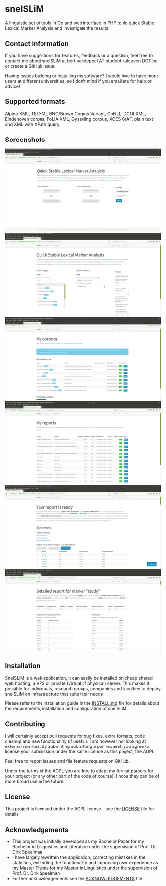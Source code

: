 # snelSLiM

A linguistic set of tools in Go and web interface in PHP to do quick Stable Lexical Marker Analysis and investigate the results.

## Contact information

If you have suggestions for features, feedback or a question, feel free to contact me about snelSLiM at bert.vandepoel AT student.kuleuven DOT be or create a GitHub issue.

Having issues building or installing my software? I would love to have more users at different universities, so I don't mind if you email me for help or advice!

## Supported formats

Alpino XML, TEI XML BNC/Brown Corpus Variant, CoNLL, DCOI XML, Eindehoven corpus, FoLiA XML, Gysseling corpus, XCES GrAF, plain text and XML with XPath query.

## Screenshots

![screenshot main page](/screenshots/form.png?raw=true)
![screenshot main page with forms opened](/screenshots/formdetailed.png?raw=true)
![screenshot my corpora list](/screenshots/mycorpora.png?raw=true)
![screenshot my reports list](/screenshots/myreports.png?raw=true)
![screenshot report](/screenshots/report.png?raw=true)
![screenshot report: keyword details](/screenshots/markerdetail.png?raw=true)

## Installation

SnelSLiM is a web application, it can easily be installed on cheap shared web hosting, a VPS or private (virtual of physical) server. This makes it possible for individuals, research groups, companies and faculties to deploy snelSLiM on infrastructure that suits their needs

Please refer to the installation guide in the [INSTALL.md](INSTALL.md) file for details about the requirements, installation and configuration of snelSLiM.

## Contributing

I will certainly accept pull requests for bug fixes, extra formats, code cleanup and new functionality (if useful). I am however not looking at external rewrites. By submitting submitting a pull request, you agree to license your submission under the same license as this project, the AGPL.

Feel free to report issues and file feature requests on GitHub.

Under the terms of the AGPL you are free to adapt my format parsers for your project (or any other part of the code of course). I hope they can be of more broad use in the future. 

## License

This project is licensed under the AGPL license - see the [LICENSE](LICENSE) file for details

## Acknowledgements

* This project was initially developed as my Bachelor Paper for my Bachelor in Linguistics and Literature under the supervision of Prof. Dr. Dirk Speelman
* I have largely rewritten the application, correcting mistakes in the statistics, extending the functionality and improving user experience as my Master Thesis for my Master in Linguistics under the supervision of Prof. Dr. Dirk Speelman
* Further acknowledgements see the [ACKNOWLEDGEMENTS](ACKNOWLEDGEMENTS) file

